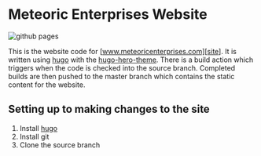 # Meteoric Enterprises Website

![github pages](https://github.com/meteoricenterprises/meteoricenterprises.github.io/workflows/github%20pages/badge.svg)

This is the website code for [www.meteoricenterprises.com][site]. It is written using [hugo] with the [hugo-hero-theme][theme]. There is a build action which triggers when the code is checked into the source branch. Completed builds are then pushed to the master branch which contains the static content for the website. 

## Setting up to making changes to the site

1. Install [hugo]
1. Install git
1. Clone the source branch

[site]: http://www.meteoricenterprises.com
[hugo]: https://gohugo.io/
[theme]: https://github.com/jugglerx/hugo-hero-theme
